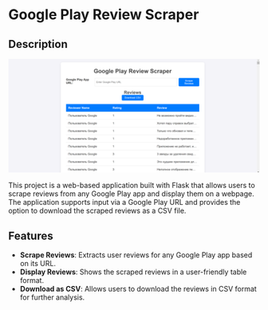 # Google Play Review Scraper

## Description

![Demonstration](./images/screenshot.png)

This project is a web-based application built with Flask that allows users to scrape reviews from any Google Play app and display them on a webpage. The application supports input via a Google Play URL and provides the option to download the scraped reviews as a CSV file.

## Features

- **Scrape Reviews**: Extracts user reviews for any Google Play app based on its URL.
- **Display Reviews**: Shows the scraped reviews in a user-friendly table format.
- **Download as CSV**: Allows users to download the reviews in CSV format for further analysis.


